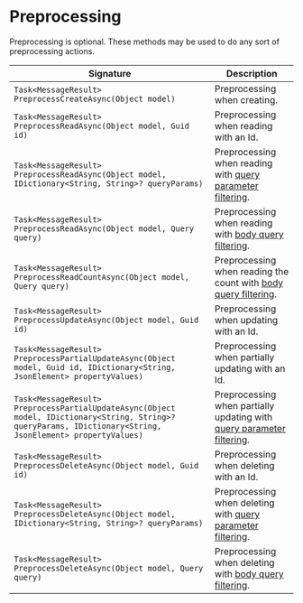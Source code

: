 # Preprocessing

Preprocessing is optional. These methods may be used to do any sort of preprocessing actions.

| Signature | Description |
| --------- | ----------- |
| `Task<MessageResult> PreprocessCreateAsync(Object model)` | Preprocessing when creating. |
| `Task<MessageResult> PreprocessReadAsync(Object model, Guid id)` | Preprocessing when reading with an Id. |
| `Task<MessageResult> PreprocessReadAsync(Object model, IDictionary<String, String>? queryParams)` | Preprocessing when reading with [query parameter filtering](#query-parameter-filtering). |
| `Task<MessageResult> PreprocessReadAsync(Object model, Query query)` | Preprocessing when reading with [body query filtering](#body-query-filtering). |
| `Task<MessageResult> PreprocessReadCountAsync(Object model, Query query)` | Preprocessing when reading the count with [body query filtering](#body-query-filtering). |
| `Task<MessageResult> PreprocessUpdateAsync(Object model, Guid id)` | Preprocessing when updating with an Id. |
| `Task<MessageResult> PreprocessPartialUpdateAsync(Object model, Guid id, IDictionary<String, JsonElement> propertyValues)` | Preprocessing when partially updating with an Id. |
| `Task<MessageResult> PreprocessPartialUpdateAsync(Object model, IDictionary<String, String>? queryParams, IDictionary<String, JsonElement> propertyValues)` | Preprocessing when partially updating with [query parameter filtering](#query-parameter-filtering). |
| `Task<MessageResult> PreprocessDeleteAsync(Object model, Guid id)` | Preprocessing when deleting with an Id. |
| `Task<MessageResult> PreprocessDeleteAsync(Object model, IDictionary<String, String>? queryParams)` | Preprocessing when deleting with [query parameter filtering](#query-parameter-filtering). |
| `Task<MessageResult> PreprocessDeleteAsync(Object model, Query query)` | Preprocessing when deleting with [body query filtering](#body-query-filtering). |